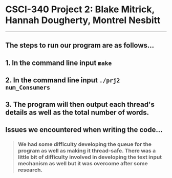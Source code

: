 # CSCI-340 Project 2: Blake Mitrick, Hannah Dougherty, Montrel Nesbitt
---

## The steps to run our program are as follows...

## 1. In the command line input ```make```

## 2. In the command line input ```./prj2 num_Consumers```

##  3. The program will then output each thread's details as well as the total number of words.

## Issues we encountered when writing the code...
>### We had some difficulty developing the queue for the program as well as making it thread-safe. There was a little bit of difficulty involved in developing the text input mechanism as well but it was overcome after some research.

